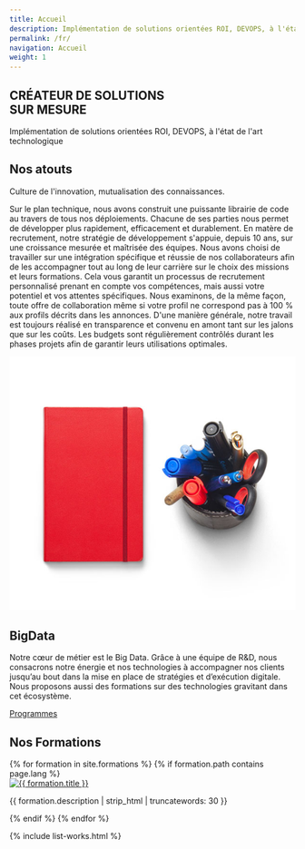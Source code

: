 ```yaml
---
title: Accueil
description: Implémentation de solutions orientées ROI, DEVOPS, à l'état de l'art technologique
permalink: /fr/
navigation: Accueil
weight: 1
---
```


<!-- Slider Start -->
<section id="slider">
  <div class="container">
    <div class="row">
      <div class="col-md-10 col-md-offset-2">
        <div class="block">
          <h1 class="animated fadeInUp">CRÉATEUR DE SOLUTIONS <br> SUR MESURE</h1>
          <p class="animated fadeInUp">Implémentation de solutions orientées ROI, DEVOPS, à l'état de l'art technologique
            </p>
        </div>
      </div>
    </div>
  </div>
</section>
<!-- Wrapper Start -->
<section id="intro">
  <div class="container">
    <div class="row">
      <div class="col-md-7 col-sm-12">
        <div class="block">
          <div class="section-title">
            <h2>Nos atouts</h2>
            <p>Culture de l'innovation, mutualisation des connaissances.</p>
          </div>
          <p>Sur le plan technique, nous avons construit une puissante librairie de code au travers de tous nos déploiements. Chacune de ses parties nous permet de développer plus rapidement, efficacement et durablement. En matère de recrutement, notre stratégie de développement s'appuie, depuis 10 ans, sur une croissance mesurée et maîtrisée des équipes. Nous avons choisi de travailler sur une intégration spécifique et réussie de nos collaborateurs afin de les accompagner tout au long de leur carrière sur le choix des missions et leurs formations. Cela vous garantit un processus de recrutement personnalisé prenant en compte vos compétences, mais aussi votre potentiel et vos attentes spécifiques. Nous examinons, de la même façon, toute offre de collaboration même si votre profil ne correspond pas à 100 % aux profils décrits dans les annonces. D'une manière générale, notre travail est toujours réalisé en transparence et convenu en amont tant sur les jalons que sur les coûts. Les budgets sont régulièrement contrôlés durant les phases projets afin de garantir leurs utilisations optimales.</p>
        </div>
      </div><!-- .col-md-7 close -->
      <div class="col-md-5 col-sm-12">
        <div class="block">
          <img src="/assets/img/wrapper-img.png" alt="Img">
        </div>
      </div><!-- .col-md-5 close -->
    </div>
  </div>
</section>

<section id="feature">
<div class="container">
  <div class="row">
    <div class="col-md-6 col-md-offset-6">
      <h2>BigData</h2>
      <p>Notre cœur de métier est le Big Data. Grâce à une équipe de R&D, nous consacrons notre énergie et nos technologies à accompagner nos clients jusqu’au bout dans la mise en place de stratégies et d’exécution digitale. Nous proposons aussi des formations sur des technologies gravitant dans cet écosystème.</p>
      <a href="/{{ page.lang }}/formations/" class="btn btn-view-works">Programmes</a>
    </div>
  </div>
</div>
</section>

<!-- Service Start -->
<section id="service">
  <div class="container">
    <div class="row">
      <div class="section-title">
        <h2>Nos Formations</h2>
      </div>
    </div>
    <div class="row">
      {% for formation in site.formations %}
      {% if formation.path contains page.lang %}
      <div class="col-sm-6 col-md-4">
        <div class="service-item">
          <a href="{{ formation.url }}"><img src="{{ site.baseurl }}/assets/formations/{{ formation.title }}.png" alt="{{ formation.title }}"></a>
          <p>{{ formation.description | strip_html | truncatewords: 30 }}</p>
        </div>
      </div>
      {% endif %}
      {% endfor %}
    </div>
  </div>
</section>

{% include list-works.html %}


